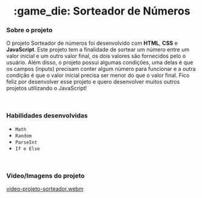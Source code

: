<h1 align='center'> :game_die: Sorteador de Números</h1>

### Sobre o projeto

<p>
  O projeto Sorteador de números foi desenvolvido com <strong>HTML</strong>, <strong>CSS</strong> e <strong>JavaScript</strong>. Este
  projeto tem a finalidade de sortear um número entre um valor inicial e um outro valor final, os dois valores são fornecidos pelo o 
  usuário. Além disso, o projeto possui algumas condições, uma delas é que os campos (inputs) precisam conter algum número para funcionar
  e a outra condição é que o valor inicial precisa ser menor do que o valor final. Fico feliz por desenvolver esse projeto e quero 
  desenvolver muitos outros projetos utilizando o JavaScript!
</p><br>

### Habilidades desenvolvidas

- `Math`
- `Random`
- `ParseInt`
- `If e Else`
<br>

### Video/Imagens do projeto

[video-projeto-sorteador.webm](https://github.com/DhabiaRamos/sorteador-numero/assets/158091611/a134dd11-d8d0-461c-b182-e35089e66042)



